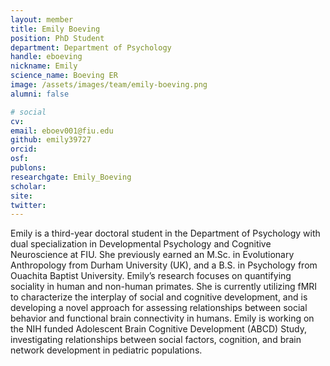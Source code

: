 ```yaml
---
layout: member
title: Emily Boeving
position: PhD Student
department: Department of Psychology
handle: eboeving
nickname: Emily
science_name: Boeving ER
image: /assets/images/team/emily-boeving.png
alumni: false

# social
cv:
email: eboev001@fiu.edu
github: emily39727
orcid:
osf:
publons:
researchgate: Emily_Boeving
scholar:
site:
twitter:
---
```


Emily is a third-year doctoral student in the Department of Psychology with dual specialization in Developmental Psychology and Cognitive Neuroscience at FIU. She previously earned an M.Sc. in Evolutionary Anthropology from Durham University (UK), and a B.S. in Psychology from Ouachita Baptist University. Emily’s research focuses on quantifying sociality in human and non-human primates. She is currently utilizing fMRI to characterize the interplay of social and cognitive development, and is developing a novel approach for assessing relationships between social behavior and functional brain connectivity in humans. Emily is working on the NIH funded Adolescent Brain Cognitive Development (ABCD) Study, investigating relationships between social factors, cognition, and brain network development in pediatric populations.

